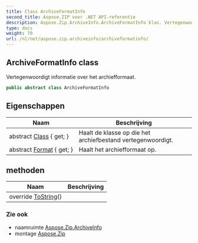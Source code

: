 ```yaml
---
title: Class ArchiveFormatInfo
second_title: Aspose.ZIP voor .NET API-referentie
description: Aspose.Zip.ArchiveInfo.ArchiveFormatInfo klas. Vertegenwoordigt informatie over het archiefformaat.
type: docs
weight: 70
url: /nl/net/aspose.zip.archiveinfo/archiveformatinfo/
---
```

## ArchiveFormatInfo class

Vertegenwoordigt informatie over het archiefformaat.

```csharp
public abstract class ArchiveFormatInfo
```

## Eigenschappen

| Naam | Beschrijving |
| --- | --- |
| abstract [Class](../../aspose.zip.archiveinfo/archiveformatinfo/class/) { get; } | Haalt de klasse op die het archiefbestand vertegenwoordigt. |
| abstract [Format](../../aspose.zip.archiveinfo/archiveformatinfo/format/) { get; } | Haalt het archiefformaat op. |

## methoden

| Naam | Beschrijving |
| --- | --- |
| override [ToString](../../aspose.zip.archiveinfo/archiveformatinfo/tostring/)() |  |

### Zie ook

* naamruimte [Aspose.Zip.ArchiveInfo](../../aspose.zip.archiveinfo/)
* montage [Aspose.Zip](../../)


